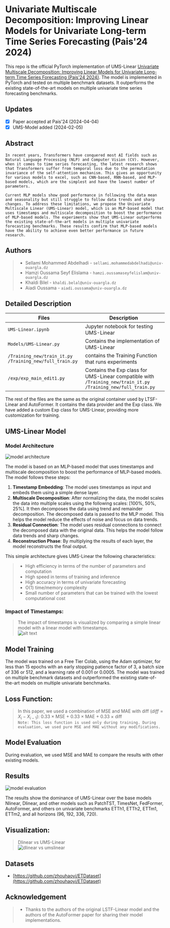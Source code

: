 # Univariate Multiscale Decomposition: Improving Linear Models for Univariate Long-term Time Series Forecasting (Pais'24 2024)

This repo is the official PyTorch implementation of UMS-Linear [Univariate Multiscale Decomposition: Improving Linear Models for Univariate Long-term Time Series Forecasting (Pais'24 2024)](https://github.com/seyf1elislam/UMS-Linear/). The model is implemented in PyTorch and tested on multiple benchmark datasets. It outperforms the existing state-of-the-art models on multiple univariate time series forecasting benchmarks.

## Updates

- [x] Paper accepted at Pais'24 (2024-04-04)
- [x] UMS-Model added (2024-02-05)

## Abstract

```text
In recent years, Transformers have conquered most AI fields such as Natural Language Processing (NLP) and Computer Vision (CV). However, when it comes to time series forecasting, the latest research shows that Transformers suffer from temporal loss due to the permutation invariance of the self-attention mechanism. This gives an opportunity for various models to excel, such as CNN-based, RNN-based, and MLP-based models, which are the simplest and have the lowest number of parameters.

Current MLP models show good performance in following the data mean and seasonality but still struggle to follow data trends and sharp changes. To address these limitations, we propose the Univariate Multiscale Linear (UMS-Linear) model, which is an MLP-based model that uses timestamps and multiscale decomposition to boost the performance of MLP-based models. The experiments show that UMS-Linear outperforms the existing state-of-the-art models in multiple univariate forecasting benchmarks. These results confirm that MLP-based models have the ability to achieve even better performance in future research.
```

## Authors

> - Sellami Mohammed Abdelhadi - `sellami.mohammedabdelhadi@univ-ouargla.dz`
> - Hamzi Oussama Seyf Elislama - `hamzi.oussamaseyfelislam@univ-ouargla.dz`
> - Khaldi Bilel - `khaldi.belal@univ-ouargla.dz`
> - Aiadi Oussama - `aiadi.oussama@univ-ouargla.dz`

## Detailed Description

| Files                                                     | Description                                                                                                     |
| --------------------------------------------------------- | --------------------------------------------------------------------------------------------------------------- |
| `UMS-Linear.ipynb`                                        | Jupyter notebook for testing UMS-Linear                                                                         |
| `Models/UMS-Linear.py`                                    | Contains the implementation of UMS-Linear                                                                       |
| `/Training_new/train_it.py` `/Training_new/full_train.py` | contains the Training Function that runs experiments                                                                        |
| `/exp/exp_main_edit1.py`                                  | Contains the Exp class for UMS-Linear compatible with `/Training_new/train_it.py` `/Training_new/full_train.py` |

The rest of the files are the same as the original container used by LTSF-Linear and AutoFormer. It contains the data provider and the Exp class. We have added a custom Exp class for UMS-Linear, providing more customization for training.

## UMS-Linear Model

### Model Architecture

![model architecture](https://raw.githubusercontent.com/seyf1elislam/UMS-Linear/main/imgs/ums-linear_architecture.png)

The model is based on an MLP-based model that uses timestamps and multiscale decomposition to boost the performance of MLP-based models. The model follows these steps:

1. **Timestamp Embedding**: The model uses timestamps as input and embeds them using a simple dense layer.
2. **Multiscale Decomposition**: After normalizing the data, the model scales the data into multiple scales using the following scales: [100%, 50%, 25%]. It then decomposes the data using trend and remainder decomposition. The decomposed data is passed to the MLP model. This helps the model reduce the effects of noise and focus on data trends.
3. **Residual Connection**: The model uses residual connections to connect the decomposed data with the original data. This helps the model follow data trends and sharp changes.
4. **Reconstruction Phase**: By multiplying the results of each layer, the model reconstructs the final output.

This simple architecture gives UMS-Linear the following characteristics:

> - High efficiency in terms of the number of parameters and computation
> - High speed in terms of training and inference
> - High accuracy in terms of univariate forecasting
> - O(1) time/memory complexity
> - Small number of parameters that can be trained with the lowest computational cost

### Impact of Timestamps:

> The impact of timestamps is visualized by comparing a simple linear model with a linear model with timestamps.<br/> ![alt text](https://raw.githubusercontent.com/seyf1elislam/UMS-Linear/main/imgs/linear_vs_timestamp_linear_plot.png)

## Model Training

The model was trained on a Free Tier Colab, using the Adam optimizer, for less than 15 epochs with an early stopping patience factor of 3, a batch size of 336 or 512, and a learning rate of 0.001 or 0.0005. The model was trained on multiple benchmark datasets and outperformed the existing state-of-the-art models on multiple univariate benchmarks.

## Loss Function:

> In this paper, we used a combination of MSE and MAE with diff ($diff=X_{i}- X_{i-1}$): 0.33 × MSE + 0.33 × MAE + 0.33 × diff <br/> `Note: This loss function is used only during training. During evaluation, we used pure MSE and MAE without any modifications.`

## Model Evaluation

During evaluation, we used MSE and MAE to compare the results with other existing models.

## Results

![model evaluation](https://raw.githubusercontent.com/seyf1elislam/UMS-Linear/main/imgs/ums-linear-results.png)

The results show the dominance of UMS-Linear over the base models Nlinear, Dlinear, and other models such as PatchTST, TimesNet, FedFormer, AutoFormer, and others on univariate benchmarks ETTh1, ETTh2, ETTm1, ETTm2, and all horizons (96, 192, 336, 720).

## Visualization:

> Dlinear vs UMS-Linear <br/> ![dlinear vs umslinear](https://raw.githubusercontent.com/seyf1elislam/UMS-Linear/main/imgs/umslinear_vs_dlinear_plot.png)

## Datasets

- [https://github.com/zhouhaoyi/ETDataset](https://github.com/zhouhaoyi/ETDataset)

## Acknowledgement

> - Thanks to the authors of the original LSTF-Linear model and the authors of the AutoFormer paper for sharing their model implementations.
